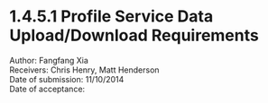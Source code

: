 # 1.4.5.1 Profile Service Data Upload/Download Requirements

Author: Fangfang Xia  
Receivers: Chris Henry, Matt Henderson  
Date of submission: 11/10/2014  
Date of acceptance:   



